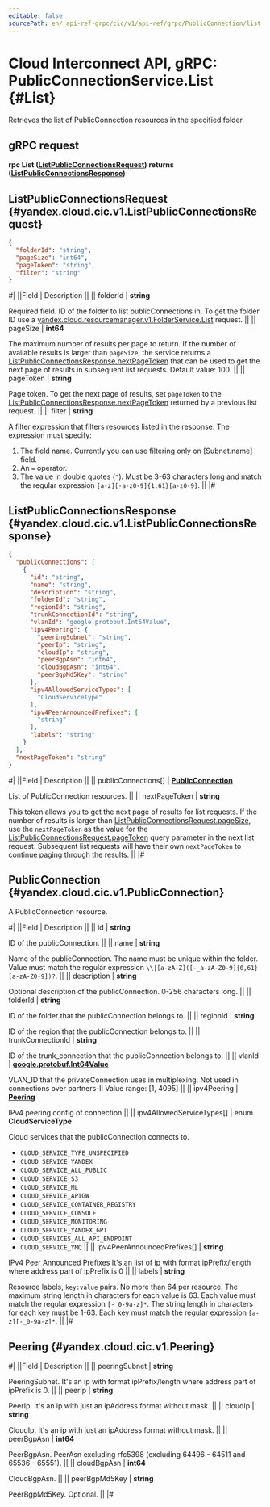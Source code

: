 ```yaml
---
editable: false
sourcePath: en/_api-ref-grpc/cic/v1/api-ref/grpc/PublicConnection/list.md
---
```


# Cloud Interconnect API, gRPC: PublicConnectionService.List {#List}

Retrieves the list of PublicConnection resources in the specified folder.

## gRPC request

**rpc List ([ListPublicConnectionsRequest](#yandex.cloud.cic.v1.ListPublicConnectionsRequest)) returns ([ListPublicConnectionsResponse](#yandex.cloud.cic.v1.ListPublicConnectionsResponse))**

## ListPublicConnectionsRequest {#yandex.cloud.cic.v1.ListPublicConnectionsRequest}

```json
{
  "folderId": "string",
  "pageSize": "int64",
  "pageToken": "string",
  "filter": "string"
}
```

#|
||Field | Description ||
|| folderId | **string**

Required field. ID of the folder to list publicConnections in.
To get the folder ID use a [yandex.cloud.resourcemanager.v1.FolderService.List](/docs/resource-manager/api-ref/grpc/Folder/list#List) request. ||
|| pageSize | **int64**

The maximum number of results per page to return. If the number of available
results is larger than `pageSize`,
the service returns a [ListPublicConnectionsResponse.nextPageToken](#yandex.cloud.cic.v1.ListPublicConnectionsResponse)
that can be used to get the next page of results in subsequent list requests. Default value: 100. ||
|| pageToken | **string**

Page token. To get the next page of results, set `pageToken` to the
[ListPublicConnectionsResponse.nextPageToken](#yandex.cloud.cic.v1.ListPublicConnectionsResponse) returned by a previous list request. ||
|| filter | **string**

A filter expression that filters resources listed in the response.
The expression must specify:
1. The field name. Currently you can use filtering only on [Subnet.name] field.
2. An `=` operator.
3. The value in double quotes (`"`). Must be 3-63 characters long and match the regular expression `[a-z][-a-z0-9]{1,61}[a-z0-9]`. ||
|#

## ListPublicConnectionsResponse {#yandex.cloud.cic.v1.ListPublicConnectionsResponse}

```json
{
  "publicConnections": [
    {
      "id": "string",
      "name": "string",
      "description": "string",
      "folderId": "string",
      "regionId": "string",
      "trunkConnectionId": "string",
      "vlanId": "google.protobuf.Int64Value",
      "ipv4Peering": {
        "peeringSubnet": "string",
        "peerIp": "string",
        "cloudIp": "string",
        "peerBgpAsn": "int64",
        "cloudBgpAsn": "int64",
        "peerBgpMd5Key": "string"
      },
      "ipv4AllowedServiceTypes": [
        "CloudServiceType"
      ],
      "ipv4PeerAnnouncedPrefixes": [
        "string"
      ],
      "labels": "string"
    }
  ],
  "nextPageToken": "string"
}
```

#|
||Field | Description ||
|| publicConnections[] | **[PublicConnection](#yandex.cloud.cic.v1.PublicConnection)**

List of PublicConnection resources. ||
|| nextPageToken | **string**

This token allows you to get the next page of results for list requests. If the number of results
is larger than [ListPublicConnectionsRequest.pageSize](#yandex.cloud.cic.v1.ListPublicConnectionsRequest), use
the `nextPageToken` as the value
for the [ListPublicConnectionsRequest.pageToken](#yandex.cloud.cic.v1.ListPublicConnectionsRequest) query parameter
in the next list request. Subsequent list requests will have their own
`nextPageToken` to continue paging through the results. ||
|#

## PublicConnection {#yandex.cloud.cic.v1.PublicConnection}

A PublicConnection resource.

#|
||Field | Description ||
|| id | **string**

ID of the publicConnection. ||
|| name | **string**

Name of the publicConnection.
The name must be unique within the folder.
Value must match the regular expression ``\\|[a-zA-Z]([-_a-zA-Z0-9]{0,61}[a-zA-Z0-9])?``. ||
|| description | **string**

Optional description of the publicConnection. 0-256 characters long. ||
|| folderId | **string**

ID of the folder that the publicConnection belongs to. ||
|| regionId | **string**

ID of the region that the publicConnection belongs to. ||
|| trunkConnectionId | **string**

ID of the trunk_connection that the publicConnection belongs to. ||
|| vlanId | **[google.protobuf.Int64Value](https://developers.google.com/protocol-buffers/docs/reference/csharp/class/google/protobuf/well-known-types/int64-value)**

VLAN_ID that the privateConnection uses in multiplexing.
Not used in connections over partners-II
Value range: [1, 4095] ||
|| ipv4Peering | **[Peering](#yandex.cloud.cic.v1.Peering)**

IPv4 peering config of connection ||
|| ipv4AllowedServiceTypes[] | enum **CloudServiceType**

Cloud services that the publicConnection connects to.

- `CLOUD_SERVICE_TYPE_UNSPECIFIED`
- `CLOUD_SERVICE_YANDEX`
- `CLOUD_SERVICE_ALL_PUBLIC`
- `CLOUD_SERVICE_S3`
- `CLOUD_SERVICE_ML`
- `CLOUD_SERVICE_APIGW`
- `CLOUD_SERVICE_CONTAINER_REGISTRY`
- `CLOUD_SERVICE_CONSOLE`
- `CLOUD_SERVICE_MONITORING`
- `CLOUD_SERVICE_YANDEX_GPT`
- `CLOUD_SERVICES_ALL_API_ENDPOINT`
- `CLOUD_SERVICE_YMQ` ||
|| ipv4PeerAnnouncedPrefixes[] | **string**

IPv4 Peer Announced Prefixes
It's an list of ip with format ipPrefix/length where address part of ipPrefix is 0 ||
|| labels | **string**

Resource labels, `key:value` pairs.
No more than 64 per resource.
The maximum string length in characters for each value is 63.
Each value must match the regular expression `[-_0-9a-z]*`.
The string length in characters for each key must be 1-63.
Each key must match the regular expression `[a-z][-_0-9a-z]*`. ||
|#

## Peering {#yandex.cloud.cic.v1.Peering}

#|
||Field | Description ||
|| peeringSubnet | **string**

PeeringSubnet.
It's an ip with format ipPrefix/length where address part of ipPrefix is 0. ||
|| peerIp | **string**

PeerIp.
It's an ip with just an ipAddress format without mask. ||
|| cloudIp | **string**

CloudIp.
It's an ip with just an ipAddress format without mask. ||
|| peerBgpAsn | **int64**

PeerBgpAsn.
PeerAsn excluding rfc5398 (excluding 64496 - 64511 and 65536 - 65551). ||
|| cloudBgpAsn | **int64**

CloudBgpAsn. ||
|| peerBgpMd5Key | **string**

PeerBgpMd5Key.
Optional. ||
|#